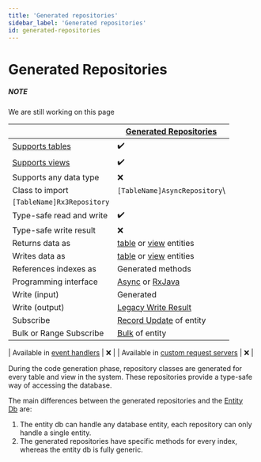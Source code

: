 ```yaml
---
title: 'Generated repositories'
sidebar_label: 'Generated repositories'
id: generated-repositories
---
```


Generated Repositories
======================

##### NOTE

We are still working on this page

|  | [Generated Repositories](https://docs.genesis.global/secure/reference/developer/api/database/how-to/interface/generated/) |
| --- | --- |
| [Supports tables](https://docs.genesis.global/secure/reference/developer/api/database/concepts/data-structure/tables/) | ✔️ |
| [Supports views](https://docs.genesis.global/secure/reference/developer/api/database/concepts/data-structure/views/) | ✔️ |
| Supports any data type | ❌ |
| Class to import | `[TableName]AsyncRepository`\
`[TableName]Rx3Repository` |
| Type-safe read and write | ✔️ |
| Type-safe write result | ❌ |
| Returns data as | [table](https://docs.genesis.global/secure/reference/developer/api/database/how-to/data-types/tables/) or [view](https://docs.genesis.global/secure/reference/developer/api/database/how-to/data-types/views/) entities |
| Writes data as | [table](https://docs.genesis.global/secure/reference/developer/api/database/how-to/data-types/tables/) or [view](https://docs.genesis.global/secure/reference/developer/api/database/how-to/data-types/views/) entities |
| References indexes as | Generated methods |
| Programming interface | [Async](https://docs.genesis.global/secure/reference/developer/api/database/reference/apis/async/) or [RxJava](https://docs.genesis.global/secure/reference/developer/api/database/reference/apis/rxjava/) |
| Write (input) | Generated |
| Write (output) | [Legacy Write Result](https://docs.genesis.global/secure/reference/developer/api/database/how-to/helper/write-result/legacy/) |
| Subscribe | [Record Update](https://docs.genesis.global/secure/reference/developer/api/database/how-to/helper/subscription/record-update/) of entity |
| Bulk or Range Subscribe | [Bulk](https://docs.genesis.global/secure/reference/developer/api/database/how-to/helper/subscription/bulk/) of entity |

| Available in [event handlers](https://docs.genesis.global/secure/creating-applications/defining-your-application/business-logic/event-handlers/) | ❌ | | Available in [custom request servers](https://docs.genesis.global/secure/creating-applications/defining-your-application/user-interface/request-servers/rs-advanced-technical-details/#custom-request-servers) | ❌ |

During the code generation phase, repository classes are generated for every table and view in the system. These repositories provide a type-safe way of accessing the database.

The main differences between the generated repositories and the [Entity Db](https://docs.genesis.global/secure/reference/developer/api/database/how-to/interface/entity-db/) are:

1.  The entity db can handle any database entity, each repository can only handle a single entity.
2.  The generated repositories have specific methods for every index, whereas the entity db is fully generic.